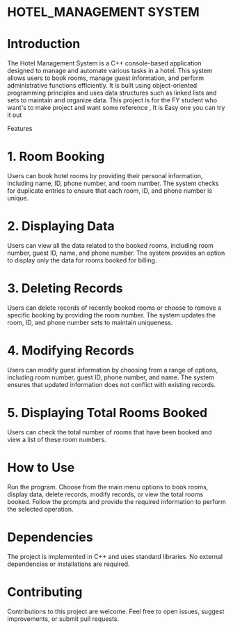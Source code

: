 # HOTEL_MANAGEMENT SYSTEM
# Introduction
The Hotel Management System is a C++ console-based application designed to manage and automate various tasks in a hotel. This system allows users to book rooms, manage guest information, and perform administrative functions efficiently. It is built using object-oriented programming principles and uses data structures such as linked lists and sets to maintain and organize data. This project is for the FY student who want's to make project and want some reference , It is Easy one you can try it out

Features

# 1. Room Booking
Users can book hotel rooms by providing their personal information, including name, ID, phone number, and room number.
The system checks for duplicate entries to ensure that each room, ID, and phone number is unique.

# 2. Displaying Data
Users can view all the data related to the booked rooms, including room number, guest ID, name, and phone number.
The system provides an option to display only the data for rooms booked for billing.

# 3. Deleting Records
Users can delete records of recently booked rooms or choose to remove a specific booking by providing the room number.
The system updates the room, ID, and phone number sets to maintain uniqueness.

# 4. Modifying Records
Users can modify guest information by choosing from a range of options, including room number, guest ID, phone number, and name.
The system ensures that updated information does not conflict with existing records.

# 5. Displaying Total Rooms Booked
Users can check the total number of rooms that have been booked and view a list of these room numbers.

# How to Use

Run the program.
Choose from the main menu options to book rooms, display data, delete records, modify records, or view the total rooms booked.
Follow the prompts and provide the required information to perform the selected operation.

# Dependencies
The project is implemented in C++ and uses standard libraries.
No external dependencies or installations are required.

# Contributing
Contributions to this project are welcome. Feel free to open issues, suggest improvements, or submit pull requests.
